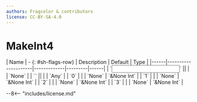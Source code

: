 ```yaml
---
authors: Fragcolor & contributors
license: CC-BY-SA-4.0
---
```



# MakeInt4

<div class="sh-parameters" markdown="1">
| Name | - {: #sh-flags-row} | Description | Default | Type |
|------|---------------------|-------------|---------|------|
| `<input>` || | | `None` |
| `<output>` || | | `Any` |
| `0` |  |  | `None` | `&None Int` |
| `1` |  |  | `None` | `&None Int` |
| `2` |  |  | `None` | `&None Int` |
| `3` |  |  | `None` | `&None Int` |

</div>



--8<-- "includes/license.md"
